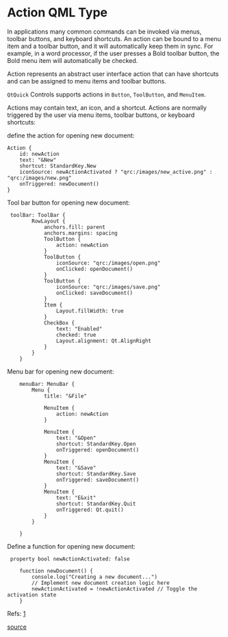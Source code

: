 # Action QML Type
In applications many common commands can be invoked via menus, toolbar buttons, and keyboard shortcuts. An action can be bound to a menu item and a toolbar button, and it will automatically keep them in sync. For example, in a word processor, if the user presses a Bold toolbar button, the Bold menu item will automatically be checked.


Action represents an abstract user interface action that can have shortcuts and can be assigned to menu items and toolbar buttons.

`QtQuick` Controls supports actions in `Button`, `ToolButton`, and `MenuItem`.

Actions may contain text, an icon, and a shortcut. Actions are normally triggered by the user via menu items, toolbar buttons, or keyboard shortcuts:

define the action for opening new document:
```
Action {
	id: newAction
	text: "&New"
	shortcut: StandardKey.New
	iconSource: newActionActivated ? "qrc:/images/new_active.png" : "qrc:/images/new.png"
	onTriggered: newDocument()
}
```

Tool bar button for opening new document:

```
 toolBar: ToolBar {
        RowLayout {
            anchors.fill: parent
            anchors.margins: spacing
            ToolButton {
                action: newAction
            }
            ToolButton {
                iconSource: "qrc:/images/open.png"
                onClicked: openDocument()
            }
            ToolButton {
                iconSource: "qrc:/images/save.png"
                onClicked: saveDocument()
            }
            Item {
                Layout.fillWidth: true
            }
            CheckBox {
                text: "Enabled"
                checked: true
                Layout.alignment: Qt.AlignRight
            }
        }
    }
```

Menu bar for opening new document:
```
    menuBar: MenuBar {
        Menu {
            title: "&File"

            MenuItem {
                action: newAction
            }

            MenuItem {
                text: "&Open"
                shortcut: StandardKey.Open
                onTriggered: openDocument()
            }
            MenuItem {
                text: "&Save"
                shortcut: StandardKey.Save
                onTriggered: saveDocument()
            }
            MenuItem {
                text: "E&xit"
                shortcut: StandardKey.Quit
                onTriggered: Qt.quit()
            }
        }
        
    }
```

Define a function for opening new document:

```
 property bool newActionActivated: false

    function newDocument() {
        console.log("Creating a new document...")
        // Implement new document creation logic here
        newActionActivated = !newActionActivated // Toggle the activation state
    }
```



Refs: [1](https://doc.qt.io/qt-5/qml-qtquick-controls-action.html#details)


[source](../src/actions.cpp)
